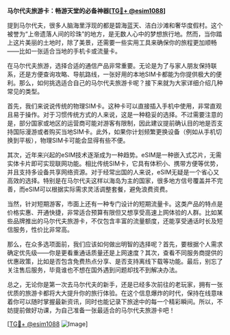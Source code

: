 **马尔代夫旅游卡：畅游天堂的必备神器[[TG💪+ @esim1088](https://t.me/s/esim1088)]**

提到马尔代夫，很多人脑海里浮现的都是碧海蓝天、洁白沙滩和奢华度假村。这个被誉为“上帝遗落人间的珍珠”的地方，是无数人心中的梦想旅行地。然而，当你踏上这片美丽的土地时，除了美景，还需要一些实用工具来确保你的旅程更加顺畅——比如一张适合当地的手机卡或流量卡。

在马尔代夫旅游，选择合适的通信产品非常重要。无论是为了与家人朋友保持联系，还是方便查询攻略、导航路线，一张好用的本地SIM卡都能为你提供极大的便利。那么，如何挑选适合自己的马尔代夫旅游卡呢？接下来就为大家详细介绍几种常见的类型。

首先，我们来说说传统的物理SIM卡。这种卡可以直接插入手机中使用，非常直观且易于操作。对于习惯传统方式的人来说，这是一种稳妥的选择。不过需要注意的是，部分国家或地区的运营商可能对游客有限制，因此建议提前确认目的地是否支持国际漫游或者购买当地SIM卡。此外，如果你计划频繁更换设备（例如从手机切换到平板），物理SIM卡可能会显得有些不便。

其次，近年来兴起的eSIM技术逐渐成为一种趋势。eSIM是一种嵌入式芯片，无需实体卡片即可实现联网功能。相比传统SIM卡，它具有体积小、携带方便等优势，并且支持多设备共享网络资源。对于经常出国的人来说，eSIM无疑是一个省心又高效的选择。特别是在马尔代夫这样以海岛为主的国家，很多地方信号覆盖并不完善，而eSIM可以根据实际需求灵活调整套餐，避免浪费资费。

当然，针对短期游客，市面上还有一种专门设计的短期流量卡。这类产品的特点是价格实惠、开通快捷，非常适合预算有限但又想享受高速上网体验的人群。比如某些品牌推出的马尔代夫旅游卡，不仅包含丰富的流量额度，还能享受通话时长及短信服务，性价比非常高。

那么，在众多选项面前，我们应该如何做出明智的选择呢？首先，要根据个人需求确定优先级——你是更看重通话质量还是上网速度？其次，查看不同服务商提供的优惠政策，比如是否包含免费热点分享、是否支持离线下载等功能。最后，别忘了关注售后服务，毕竟谁也不想在国外遇到问题却找不到解决办法。

总之，无论你是第一次去马尔代夫的新手，还是已经多次前往的老玩家，拥有一张优质的旅游卡都将大大提升你的旅行体验。在这个信息爆炸的时代，保持在线意味着你可以随时掌握最新资讯，同时也能记录下旅途中的每一个精彩瞬间。所以，不妨提前做好功课，为自己准备一张最适合的马尔代夫旅游卡吧！

[[TG💪+ @esim1088](https://t.me/s/esim1088) ![Image](https://i.postimg.cc/4NQfJmqS/Snipaste-2025-05-13-00-14-12.png)]